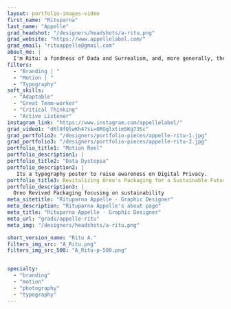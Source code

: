```yaml
---
layout: portfolio-images-video
first_name: "Rituparna"
last_name: "Appelle"
grad_headshot: "/designers/headshots/a-ritu.png"
grad_website: "https://www.appellelabel.com/"
grad_email: "rituappelle@gmail.com"
about_me: |
  I'm Ritu: a fondness of Dada and Surrealism, and, more generally, the place where Art History meets aesthetics and artistic movements is an enduring creative inspiration. My background in design is rooted in a BA in Fashion Design, during which I lived and worked in Delhi, India, and London, U.K. More recently, I completed a three-year program in Graphic Design, in Ottawa, Canada; I love combining both worlds. My creative-style is experimental, emotive and in the pursuit of creating brand-new. I'm keen on collaboration in newfangled creative content.
filters:
  - "Branding | "
  - "Motion | "
  - "Typography"
soft_skills:
  - "Adaptable"
  - "Great Team-worker"  
  - "Critical Thinking" 
  - "Active Listener" 
instagram_link: "https://www.instagram.com/appellelabel/"
grad_video1: "d6l9fQlwKh4?si=ORGglxtimSKg73Sc"
grad_portfolio2: "/designers/portfolio-pieces/appelle-ritu-1.jpg"
grad_portfolio3: "/designers/portfolio-pieces/appelle-ritu-2.jpg"
portfolio_title1: "Motion Reel"
portfolio_description1: |
portfolio_title2: "Data Dystopia"
portfolio_description2: |
   Its a typography poster to raise awareness on Digital Privacy.
portfolio_title3: Revitalizing Oreo's Packaging for a Sustainable Future"
portfolio_description3: |
  Oreo Revived Packaging focusing on sustainability
meta_sitetitle: "Rituparna Appelle · Graphic Designer"
meta_description: "Rituparna Appelle's about page"
meta_title: "Rituparna Appelle · Graphic Designer"
meta_url: "grads/appelle-ritu"
meta_img: "/designers/headshots/a-ritu.png"

short_version_name: "Ritu A."
filters_img_src: "A_Ritu.png"
filters_img_src_500: "A_Ritu-p-500.png"


specialty:
  - "branding"
  - "motion"
  - "photography"
  - "typography"
---
```

